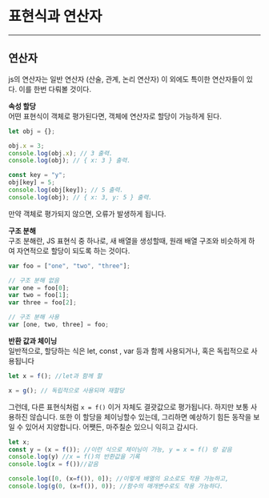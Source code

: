# 표현식과 연산자

---
## 연산자

js의 연산자는 일반 연산자 (산술, 관계, 논리 연산자) 이 외에도 특이한 연산자들이 있다. 이를 한번 다뤄볼 것이다.

**속성 할당**<br>
어떤 표현식이 객체로 평가된다면, 객체에 연산자로 할당이 가능하게 된다.
```js
let obj = {};

obj.x = 3;
console.log(obj.x); // 3 출력.
console.log(obj); // { x: 3 } 출력.

const key = "y";
obj[key] = 5;
console.log(obj[key]); // 5 출력.
console.log(obj); // { x: 3, y: 5 } 출력.
```

만약 객체로 평가되지 않으면, 오류가 발생하게 됩니다.

**구조 분해**<br>
구조 분해란, JS 표현식 중 하나로, 새 배열을 생성할때, 원래 배열 구조와 비슷하게 하여 자연적으로 할당이 되도록 하는 것이다.
```js
var foo = ["one", "two", "three"];

// 구조 분해 없음
var one = foo[0];
var two = foo[1];
var three = foo[2];

// 구조 분해 사용
var [one, two, three] = foo;
```

**반환 값과 체이닝**<br>
일반적으로, 할당하는 식은  let, const , var 등과 함께 사용되거나, 혹은 독립적으로 사용됩니다
```js
let x = f(); //let과 함께 할

x = g(); // 독립적으로 사용되며 재할당
```
그런데, 다른 표현식처럼 ```x = f()``` 이거 자체도 결괏값으로 평가됩니다. 하지만 보통 사용하진 않습니다.
또한 이 할당을 체이닝할수 있는데, 그리하면 예상하기 힘든 동작을 보일 수 있어서 지양합니다. 어쨋든, 마주칠순 있으니 익히고 갑시다.
```js
let x;
const y = (x = f()); //이런 식으로 체이닝이 가능, y = x = f() 랑 같음
console.log(y) //x = f()의 반환값을 기록
console.log(x = f())//같음

console.log([0, (x=f()), 0]); //이렇게 배열의 요소로도 작용 가능하고,
console.log(g(0, (x=f()), 0)); //함수의 매개변수로도 작용 가능하다.
```


